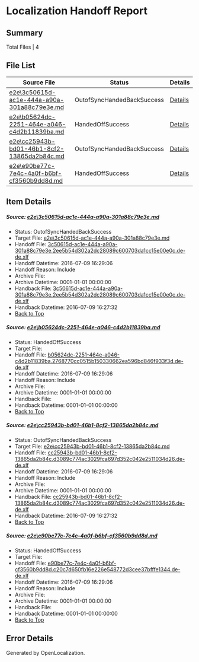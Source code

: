 # <a name='report-top'></a> Localization Handoff Report

## Summary
 Total Files | 4

## File List
 Source File | Status | Details 
 ----------- | ------ | ------- 
 [e2e\3c50615d-ac1e-444a-a90a-301a88c79e3e.md](https://github.com/OpenLocalizationTestOrg/oltest/blob/7d6e5eaf42c3a94e2c9e59cb69e637166b68498b/e2e/3c50615d-ac1e-444a-a90a-301a88c79e3e.md) | OutofSyncHandedBackSuccess | [Details](#8517c8b25de67a3b06a0933115018e871e520b4c2)
 [e2e\b05624dc-2251-464e-a046-c4d2b11839ba.md](https://github.com/OpenLocalizationTestOrg/oltest/blob/f4d06ce7e071ef56ea4bbbf43c964c78af5bd10b/e2e/b05624dc-2251-464e-a046-c4d2b11839ba.md) | HandedOffSuccess | [Details](#a0d6ac84b375ce7dd2c684a98d0765d6cc0bd9d04)
 [e2e\cc25943b-bd01-46b1-8cf2-13865da2b84c.md](https://github.com/OpenLocalizationTestOrg/oltest/blob/7d6e5eaf42c3a94e2c9e59cb69e637166b68498b/e2e/cc25943b-bd01-46b1-8cf2-13865da2b84c.md) | OutofSyncHandedBackSuccess | [Details](#11f31e519d4b4c97e0da0046cf8df19b0f4e28885)
 [e2e\e90be77c-7e4c-4a0f-b6bf-cf3560b9dd8d.md](https://github.com/OpenLocalizationTestOrg/oltest/blob/e6b76d108caccaede888c91308dc0563b27228fc/e2e/e90be77c-7e4c-4a0f-b6bf-cf3560b9dd8d.md) | HandedOffSuccess | [Details](#6c3bf94ba4d34c23282fba73328975f1da921a396)

## Item Details
##### <a name='8517c8b25de67a3b06a0933115018e871e520b4c2'></a> Source: [e2e\3c50615d-ac1e-444a-a90a-301a88c79e3e.md](https://github.com/OpenLocalizationTestOrg/oltest/blob/7d6e5eaf42c3a94e2c9e59cb69e637166b68498b/e2e/3c50615d-ac1e-444a-a90a-301a88c79e3e.md)
* Status: OutofSyncHandedBackSuccess
* Target File: [e2e\3c50615d-ac1e-444a-a90a-301a88c79e3e.md](https://github.com/OpenLocalizationTestOrg/oltest-dede-fly/blob/4f3293a738410e40f916d2bacd05b23a2dd31b41/e2e/3c50615d-ac1e-444a-a90a-301a88c79e3e.md)
* Handoff File: [3c50615d-ac1e-444a-a90a-301a88c79e3e.2ee5b54d302a2dc28089c600703da1cc15e00e0c.de-de.xlf](https://github.com/OpenLocalizationTestOrg/olhandoff-e2e/blob/cdf6e56d2b9d072f174cb26703a1ebac02d36332/ol-handoff/OpenLocalizationTestOrg/oltest-dede-fly/ci/ht/3c50615d-ac1e-444a-a90a-301a88c79e3e.2ee5b54d302a2dc28089c600703da1cc15e00e0c.de-de.xlf)
* Handoff Datetime: 2016-07-09 16:29:06
* Handoff Reason: Include
* Archive File: 
* Archive Datetime: 0001-01-01 00:00:00
* Handback File: [3c50615d-ac1e-444a-a90a-301a88c79e3e.2ee5b54d302a2dc28089c600703da1cc15e00e0c.de-de.xlf](https://github.com/OpenLocalizationTestOrg/olhandback-e2e/blob/690e6b47f8dd9a41d2d2442d5d9a9967dde9a99f/ol-handback/OpenLocalizationTestOrg/oltest-dede-fly/ci/high/3c50615d-ac1e-444a-a90a-301a88c79e3e.2ee5b54d302a2dc28089c600703da1cc15e00e0c.de-de.xlf)
* Handback Datetime: 2016-07-09 16:27:32
* [Back to Top](#report-top)

##### <a name='a0d6ac84b375ce7dd2c684a98d0765d6cc0bd9d04'></a> Source: [e2e\b05624dc-2251-464e-a046-c4d2b11839ba.md](https://github.com/OpenLocalizationTestOrg/oltest/blob/f4d06ce7e071ef56ea4bbbf43c964c78af5bd10b/e2e/b05624dc-2251-464e-a046-c4d2b11839ba.md)
* Status: HandedOffSuccess
* Target File: 
* Handoff File: [b05624dc-2251-464e-a046-c4d2b11839ba.2768770cc0515b150330662ea596bd846f933f3d.de-de.xlf](https://github.com/OpenLocalizationTestOrg/olhandoff-e2e/blob/cdf6e56d2b9d072f174cb26703a1ebac02d36332/ol-handoff/OpenLocalizationTestOrg/oltest-dede-fly/ci/ht/b05624dc-2251-464e-a046-c4d2b11839ba.2768770cc0515b150330662ea596bd846f933f3d.de-de.xlf)
* Handoff Datetime: 2016-07-09 16:29:06
* Handoff Reason: Include
* Archive File: 
* Archive Datetime: 0001-01-01 00:00:00
* Handback File: 
* Handback Datetime: 0001-01-01 00:00:00
* [Back to Top](#report-top)

##### <a name='11f31e519d4b4c97e0da0046cf8df19b0f4e28885'></a> Source: [e2e\cc25943b-bd01-46b1-8cf2-13865da2b84c.md](https://github.com/OpenLocalizationTestOrg/oltest/blob/7d6e5eaf42c3a94e2c9e59cb69e637166b68498b/e2e/cc25943b-bd01-46b1-8cf2-13865da2b84c.md)
* Status: OutofSyncHandedBackSuccess
* Target File: [e2e\cc25943b-bd01-46b1-8cf2-13865da2b84c.md](https://github.com/OpenLocalizationTestOrg/oltest-dede-fly/blob/4f3293a738410e40f916d2bacd05b23a2dd31b41/e2e/cc25943b-bd01-46b1-8cf2-13865da2b84c.md)
* Handoff File: [cc25943b-bd01-46b1-8cf2-13865da2b84c.d3089c774ac3029fca697d352c042e2511034d26.de-de.xlf](https://github.com/OpenLocalizationTestOrg/olhandoff-e2e/blob/cdf6e56d2b9d072f174cb26703a1ebac02d36332/ol-handoff/OpenLocalizationTestOrg/oltest-dede-fly/ci/ht/cc25943b-bd01-46b1-8cf2-13865da2b84c.d3089c774ac3029fca697d352c042e2511034d26.de-de.xlf)
* Handoff Datetime: 2016-07-09 16:29:06
* Handoff Reason: Include
* Archive File: 
* Archive Datetime: 0001-01-01 00:00:00
* Handback File: [cc25943b-bd01-46b1-8cf2-13865da2b84c.d3089c774ac3029fca697d352c042e2511034d26.de-de.xlf](https://github.com/OpenLocalizationTestOrg/olhandback-e2e/blob/690e6b47f8dd9a41d2d2442d5d9a9967dde9a99f/ol-handback/OpenLocalizationTestOrg/oltest-dede-fly/ci/high/cc25943b-bd01-46b1-8cf2-13865da2b84c.d3089c774ac3029fca697d352c042e2511034d26.de-de.xlf)
* Handback Datetime: 2016-07-09 16:27:32
* [Back to Top](#report-top)

##### <a name='6c3bf94ba4d34c23282fba73328975f1da921a396'></a> Source: [e2e\e90be77c-7e4c-4a0f-b6bf-cf3560b9dd8d.md](https://github.com/OpenLocalizationTestOrg/oltest/blob/e6b76d108caccaede888c91308dc0563b27228fc/e2e/e90be77c-7e4c-4a0f-b6bf-cf3560b9dd8d.md)
* Status: HandedOffSuccess
* Target File: 
* Handoff File: [e90be77c-7e4c-4a0f-b6bf-cf3560b9dd8d.c20c7d650fb16e226e548772d3cee37bfffe1344.de-de.xlf](https://github.com/OpenLocalizationTestOrg/olhandoff-e2e/blob/cdf6e56d2b9d072f174cb26703a1ebac02d36332/ol-handoff/OpenLocalizationTestOrg/oltest-dede-fly/ci/ht/e90be77c-7e4c-4a0f-b6bf-cf3560b9dd8d.c20c7d650fb16e226e548772d3cee37bfffe1344.de-de.xlf)
* Handoff Datetime: 2016-07-09 16:29:06
* Handoff Reason: Include
* Archive File: 
* Archive Datetime: 0001-01-01 00:00:00
* Handback File: 
* Handback Datetime: 0001-01-01 00:00:00
* [Back to Top](#report-top)


## Error Details

Generated by OpenLocalization.
